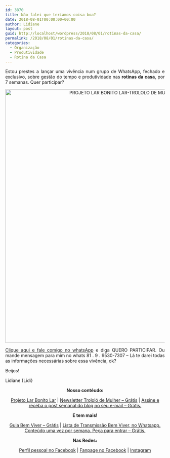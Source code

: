 ```yaml
---
id: 3870
title: Não falei que teríamos coisa boa?
date: 2018-08-01T00:00:00+00:00
author: Lidiane
layout: post
guid: http://localhost/wordpress/2018/08/01/rotinas-da-casa/
permalink: /2018/08/01/rotinas-da-casa/
categories:
  - Organização
  - Produtividade
  - Rotina da Casa
---
```

<p align="justify">
  Estou prestes a lançar uma vivência num grupo de WhatsApp, fechado e exclusivo, sobre gestão do tempo e produtividade nas <strong>rotinas da casa</strong>, por 7 semanas. Quer participar?
</p>

<p align="center">
  <img class="alignnone size-full wp-image-14661" src="http://www.trololodemulher.com.br/blog/wp-content/uploads/2018/07/PROJETO-LAR-BONITO-LAR-TROLOLO-DE-MULHER-BLOG28.jpg" alt="PROJETO LAR BONITO LAR-TROLOLO DE MULHER-BLOG[28]" width="800" height="800" />
</p>

<p align="justify">
  <a href="https://bit.ly/2Ldn0bt" target="_blank">Clique aqui e fale comigo no whatsApp</a> e diga QUERO PARTICIPAR. Ou mande mensagem para mim no whats 81 . 9 . 9530-7307 &#8211; Lá te darei todas as informações necessárias sobre essa vivência, ok?
</p>

<p align="justify">
  Beijos!
</p>

<p align="justify">
  Lidiane {Lidi}
</p>

<p align="center">
  <strong>Nosso contéudo:</strong>
</p>

<p align="center">
  <a href="http://www.trololodemulher.com.br/projeto-lar-bonito-lar/" target="_blank">Projeto Lar Bonito Lar</a> | <a href="http://www.trololodemulher.com.br/2018/02/28/newsletter/" target="_blank">Newsletter Trololó de Mulher – Grátis</a> | <a href="https://feedburner.google.com/fb/a/mailverify?uri=blogBichaFemea&loc=en_US" target="_blank">Assine e receba o post semanal do blog no seu e-mail – Grátis.</a>
</p>

<p align="center">
  <strong>E tem mais!</strong>
</p>

<p align="center">
  <a href="http://www.trololodemulher.com.br/2018/03/09/bem-viver/" target="_blank">Guia Bem Viver – Grátis</a> | <a href="https://api.whatsapp.com/send?1=pt_BR&phone=5581995307307" target="_blank">Lista de Transmissão Bem Viver, no Whatsapp. Conteúdo uma vez por semana. Peça para entrar – Grátis.</a>
</p>

<p align="center">
  <strong>Nas Redes:</strong>
</p>

<p align="center">
  <a href="https://www.facebook.com/lidiane.vasconcelos.94" target="_blank">Perfil pessoal no Facebook</a> | <a href="https://www.facebook.com/TrololoMulher/" target="_blank">Fanpage no Facebook</a> | <a href="https://www.instagram.com/trololodemulher/" target="_blank">Instagram</a>
</p>

<p align="justify">